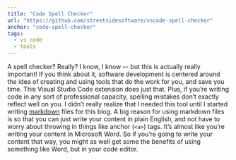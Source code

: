 ```yaml
---
title: "Code Spell Checker"
url: "https://github.com/streetsidesoftware/vscode-spell-checker"
anchor: "code-spell-checker"
tags:
  - vs code
  - tools
---
```


A spell checker? Really? I know, I know –- but this is actually really important! If you think about it, software development is centered around the idea of creating and using tools that do the work for you, and save you time. This Visual Studio Code extension does just that. Plus, if you’re writing code in any sort of professional capacity, spelling mistakes don’t exactly reflect well on you. I didn’t really realize that I needed this tool until I started writing [markdown](https://www.markdownguide.org/getting-started/) files for this blog. A big reason for using markdown files is so that you can just write your content in plain English, and not have to worry about throwing in things like anchor (`<a>`) tags. It’s almost like you’re writing your content in Microsoft Word. So if you’re going to write your content that way, you might as well get some the benefits of using something like Word, but in your code editor.
